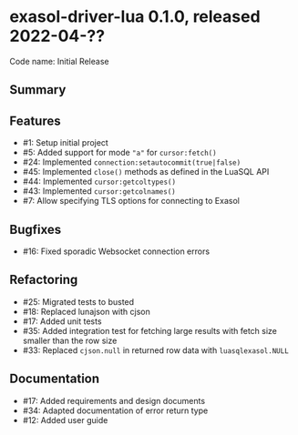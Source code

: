# exasol-driver-lua 0.1.0, released 2022-04-??

Code name: Initial Release

## Summary

## Features

* #1: Setup initial project
* #5: Added support for mode `"a"` for `cursor:fetch()`
* #24: Implemented `connection:setautocommit(true|false)`
* #45: Implemented `close()` methods as defined in the LuaSQL API
* #44: Implemented `cursor:getcoltypes()`
* #43: Implemented `cursor:getcolnames()`
* #7: Allow specifying TLS options for connecting to Exasol

## Bugfixes

* #16: Fixed sporadic Websocket connection errors

## Refactoring

* #25: Migrated tests to busted
* #18: Replaced lunajson with cjson
* #17: Added unit tests
* #35: Added integration test for fetching large results with fetch size smaller than the row size
* #33: Replaced `cjson.null` in returned row data with `luasqlexasol.NULL`

## Documentation

* #17: Added requirements and design documents
* #34: Adapted documentation of error return type
* #12: Added user guide

